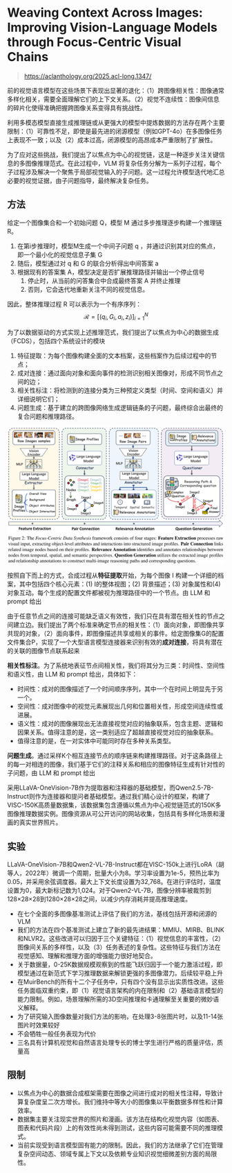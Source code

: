 # Weaving Context Across Images: Improving Vision-Language Models through Focus-Centric Visual Chains

> https://aclanthology.org/2025.acl-long.1347/

前的视觉语言模型在这些场景下表现出显著的退化：（1）跨图像相关性：图像通常多样化相关，需要全面理解它们的上下文关系。（2）视觉不连续性：图像间信息的碎片化使得准确把握跨图像关系变得具有挑战性。

利用多模态模型直接生成推理链或从更强大的模型中提炼数据的方法存在两个主要限制：（1）可靠性不足，即使是最先进的闭源模型（例如GPT-4o）在多图像任务上表现不一致；以及（2）成本过高，闭源模型的高昂成本严重限制了扩展性。

为了应对这些挑战，我们提出了以焦点为中心的视觉链，这是一种逐步关注关键信息的多图像推理范式。在此过程中，VLM 将复杂任务分解为一系列子过程，每个子过程涉及解决一个聚焦于局部视觉输入的子问题。这一过程允许模型迭代地汇总必要的视觉证据，由子问题指导，最终解决复杂任务。

## 方法

给定一个图像集合和一个初始问题 Q，模型 M 通过多步推理逐步构建一个推理链 R。

1. 在第i步推理时，模型M生成一个中间子问题 q ，并通过识别其对应的焦点，即一个最小化的视觉信息子集 G
2. 随后，模型通过对 q 和 G 的联合分析得出中间答案 a
3. 根据现有的答案集 A，模型决定是否扩展推理路径并输出一个停止信号
   1. 停止时，从当前的问答集合中合成最终答案 A 并终止推理
   2. 否则，它会迭代地重新关注不同的视觉信息。

因此，整体推理过程 R 可以表示为一个有序序列： $$\mathcal{R}=\left[\left(q_{i}, G_{i},a_{i},z_{i}\right)\right]_{i=1}^{N}$$

为了以数据驱动的方式实现上述推理范式，我们提出了以焦点为中心的数据生成（FCDS），包括四个系统设计的模块

1. 特征提取：为每个图像构建全面的文本档案，这些档案作为后续过程中的节点；
2. 成对连接：通过面向对象和面向事件的检测识别相关图像对，形成不同节点之间的边；
3. 相关性标注：将检测到的连接分类为三种预定义类型（时间、空间和语义）并详细说明它们；
4. 问题生成：基于建立的跨图像网络生成逻辑链条的子问题，最终综合出最终的复合问题和推理路径。

![](./img/wc1.png)

按照自下而上的方式，合成过程从**特征提取**开始，为每个图像 I 构建一个详细的档案，其中包括四个核心元素：(1) I的整体视图；(2) 背景描述；(3) 对象属性和(4) 对象互动。每个生成的配置文件都被视为推理路径中的一个节点。由 LLM 和 prompt 给出

由于任意节点之间的连接可能缺乏语义有效性，我们只在具有潜在相关性的节点之间建立边。我们提出了两个标准来确定节点的相关性：（1）面向对象，即图像共享共现的对象，（2）面向事件，即图像描述共享或相关的事件。给定图像集G的配置文件集合P，实现了一个大型语言模型连接器来识别有效的**成对连接**，将具有潜在的关联的图像节点联系起来

**相关性标注**。为了系统地表征节点间相关性，我们将其分为三类：时间性、空间性和语义性，由 LLM 和 prompt 给出，具体如下：

- 时间性：成对的图像描述了一个时间顺序序列，其中一个在时间上明显先于另一个。
- 空间性：成对图像中的视觉元素展现出几何和位置相关性，形成空间连续性或进展。
- 语义性：成对的图像展现出无法直接视觉对应的抽象联系，包含主题、逻辑和因果关系。值得注意的是，这一类别适应了超越直接视觉对应的抽象联系。
- 值得注意的是，在一对实体中可能同时存在多种关系类型。

**问题生成**。通过采样K个相互连接节点的顺序链来构建推理路径。对于这条路径上的每一对相连的图像，我们基于它们的注释关系和相应的图像特征生成有针对性的子问题，由 LLM 和 prompt 给出

采用LLaVA-OneVision-7B作为提取器和注释器的基础模型，而Qwen2.5-7B-Instruct则作为连接器和提问者基础模型。通过我们精心设计的框架，构建了VISC-150K高质量数据集，该数据集包含遵循以焦点为中心视觉链范式的150K多图像推理数据实例。图像资源从可公开访问的网站收集，包括具有多样化场景和漫画的真实世界照片。

## 实验

LLaVA-OneVision-7B和Qwen2-VL-7B-Instruct都在VISC-150k上进行LoRA（胡等人，2022年）微调一个周期，批量大小为8。学习率设置为1e-5，预热比率为0.05，并采用余弦调度器。最大上下文长度设置为32,768。在进行评估时，温度设置为0，最大新标记数为1,024。对于Qwen2-VL-7B，图像分辨率被裁剪到128×28×28到1280×28×28之间，以减少内存消耗并提高推理速度。

- 在七个全面的多图像基准测试上评估了我们的方法，基线包括开源和闭源的VLM
- 我们的方法在四个基准测试上建立了新的最先进结果：MMIU、MIRB、BLINK和NLVR2。这些改进可以归因于三个关键特征：（1）视觉信息的丰富性，（2）图像间关系的多样性，以及（3）任务表述的复杂性。这些特征与我们方法在视觉感知、理解和推理方面的增强能力很好地契合。
- 关于数据量，0-25K数据规模观察到的性能飞跃归因于一个能力激活过程，即模型通过在新范式下学习推理数据来解锁更强的多图像潜力。后续较平稳上升
- 在MuirBench的所有十二个子任务中，只有四个没有显示出实质性改进。这些任务面临双重约束，即（1）视觉语言架构的内在限制和（2）基础语言模型的能力限制。例如，场景理解所需的3D空间推理和卡通理解至关重要的微妙语义解释。
- 为了研究输入图像数量对我们方法的影响，在处理3-8张图片时，以及11-14张图片时效果较好
- 不会牺牲一般任务表现为代价
- 三名具有计算机视觉和自然语言处理专长的博士学生进行严格的质量评估，质量高

## 限制

- 以焦点为中心的数据合成框架需要在图像之间进行成对的相关性注释，导致计算复杂度呈二次方增长。我们维持中等大小的图像集以平衡数据多样性和计算效率。
- 数据集主要关注现实世界的照片和漫画。该方法在结构化视觉内容（如图表、图表和代码片段）上的有效性尚未得到测试，这些内容可能需要不同的推理模式。
- 当前实现受到语言模型固有能力的限制。因此，我们的方法继承了它们在管理复杂空间动态、领域专属上下文以及依赖专业知识视觉细微差别方面的局限性。
